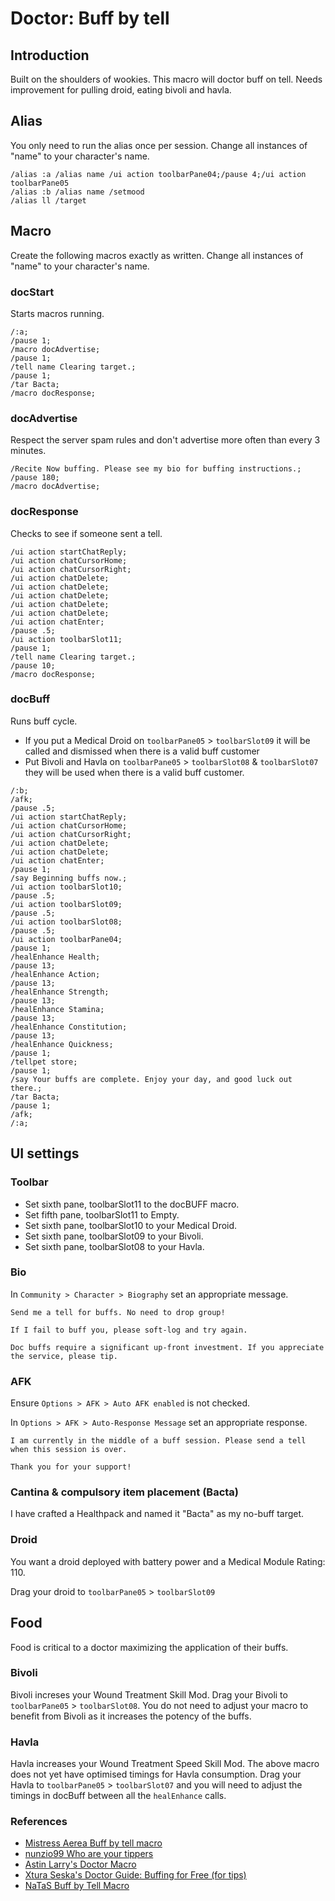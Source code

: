 # Doctor: Buff by tell

## Introduction
Built on the shoulders of wookies. This macro will doctor buff on tell. Needs improvement for pulling droid, eating bivoli and havla. 

## Alias
You only need to run the alias once per session. Change all instances of "name" to your character's name.

```
/alias :a /alias name /ui action toolbarPane04;/pause 4;/ui action toolbarPane05
/alias :b /alias name /setmood
/alias ll /target
```

## Macro
Create the following macros exactly as written. Change all instances of "name" to your character's name.

### docStart
Starts macros running.
``` 
/:a;
/pause 1;
/macro docAdvertise;
/pause 1;
/tell name Clearing target.;
/pause 1;
/tar Bacta;
/macro docResponse;
```

### docAdvertise
Respect the server spam rules and don't advertise more often than every 3 minutes. 

 ```
/Recite Now buffing. Please see my bio for buffing instructions.;
/pause 180;
/macro docAdvertise;
```

### docResponse
Checks to see if someone sent a tell.

```
/ui action startChatReply;
/ui action chatCursorHome;
/ui action chatCursorRight;
/ui action chatDelete;
/ui action chatDelete;
/ui action chatDelete;
/ui action chatDelete;
/ui action chatDelete;
/ui action chatEnter;
/pause .5;
/ui action toolbarSlot11;
/pause 1;
/tell name Clearing target.;
/pause 10;
/macro docResponse;
```

### docBuff
Runs buff cycle.
* If you put a Medical Droid on `toolbarPane05` > `toolbarSlot09` it will be called and dismissed when there is a valid buff customer
* Put Bivoli and Havla on `toolbarPane05` > `toolbarSlot08` & `toolbarSlot07` they will be used when there is a valid buff customer. 

```
/:b;
/afk;
/pause .5;
/ui action startChatReply;
/ui action chatCursorHome;
/ui action chatCursorRight;
/ui action chatDelete;
/ui action chatDelete;
/ui action chatEnter;
/pause 1;
/say Beginning buffs now.;
/ui action toolbarSlot10;
/pause .5;
/ui action toolbarSlot09;
/pause .5;
/ui action toolbarSlot08;
/pause .5;
/ui action toolbarPane04;
/pause 1;
/healEnhance Health;
/pause 13;
/healEnhance Action;
/pause 13;
/healEnhance Strength;
/pause 13;
/healEnhance Stamina;
/pause 13;
/healEnhance Constitution;
/pause 13;
/healEnhance Quickness;
/pause 1;
/tellpet store;
/pause 1;
/say Your buffs are complete. Enjoy your day, and good luck out there.;  
/tar Bacta;  
/pause 1;  
/afk;  
/:a;
```

## UI settings

### Toolbar

* Set sixth pane, toolbarSlot11 to the docBUFF macro.
* Set fifth pane, toolbarSlot11 to Empty.
* Set sixth pane, toolbarSlot10 to your Medical Droid.
* Set sixth pane, toolbarSlot09 to your Bivoli. 
* Set sixth pane, toolbarSlot08 to your Havla.


### Bio
In `Community > Character > Biography` set an appropriate message.

```
Send me a tell for buffs. No need to drop group!

If I fail to buff you, please soft-log and try again.

Doc buffs require a significant up-front investment. If you appreciate the service, please tip.
```

### AFK
Ensure `Options > AFK > Auto AFK enabled` is not checked.

In `Options > AFK > Auto-Response Message` set an appropriate response.

```
I am currently in the middle of a buff session. Please send a tell when this session is over.  
  
Thank you for your support!
```

### Cantina & compulsory item placement (Bacta)
I have crafted a Healthpack and named it "Bacta" as my no-buff target. 

### Droid
You want a droid deployed with battery power and a Medical Module Rating: 110. 

Drag your droid to `toolbarPane05` > `toolbarSlot09`

## Food
Food is critical to a doctor maximizing the application of their buffs. 

### Bivoli
Bivoli increses your Wound Treatment Skill Mod. Drag your Bivoli to `toolbarPane05` > `toolbarSlot08`. You do not need to adjust your macro to benefit from Bivoli as it increases the potency of the buffs.

### Havla
Havla increases your Wound Treatment Speed Skill Mod. The above macro does not yet have optimised timings for Havla consumption. Drag your Havla to `toolbarPane05` > `toolbarSlot07` and you will need to adjust the timings in docBuff between all the `healEnhance` calls. 

### References

* [Mistress Aerea Buff by tell macro](https://www.swgemu.com/forums/showthread.php?t=128123)
* [nunzio99 Who are your tippers](https://www.swgemu.com/forums/showthread.php?t=205263)
* [Astin Larry's Doctor Macro](https://www.swgemu.com/forums/showthread.php?t=214152)
* [Xtura Seska's Doctor Guide: Buffing for Free (for tips)](https://www.swgemu.com/forums/showthread.php?t=47785)
* [NaTaS Buff by Tell Macro](https://revelationonline.net/forums/viewtopic.php?t=126)
